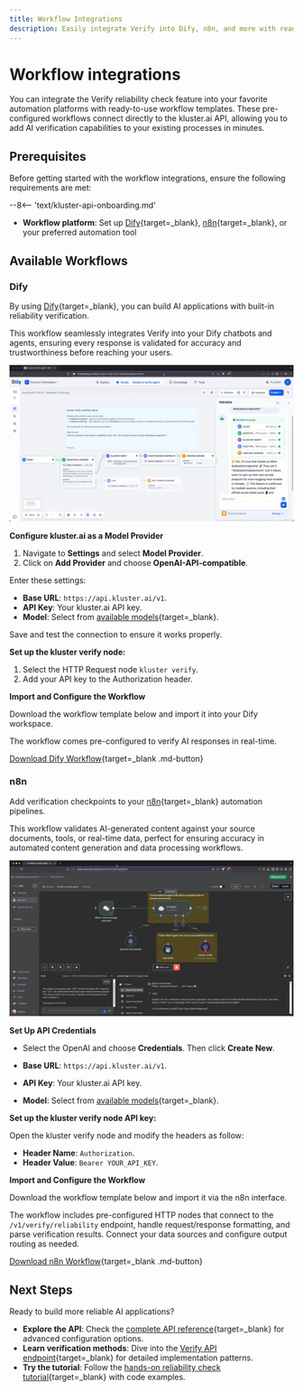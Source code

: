 ```yaml
---
title: Workflow Integrations
description: Easily integrate Verify into Dify, n8n, and more with ready-made workflows to automate AI response validation via API in minutes.
---
```


# Workflow integrations

You can integrate the Verify reliability check feature into your favorite automation platforms with ready-to-use workflow templates. These pre-configured workflows connect directly to the kluster.ai API, allowing you to add AI verification capabilities to your existing processes in minutes.

## Prerequisites

Before getting started with the workflow integrations, ensure the following requirements are met:

--8<-- 'text/kluster-api-onboarding.md'
- **Workflow platform**: Set up [Dify](https://dify.ai/){target=\_blank}, [n8n](https://n8n.io/){target=\_blank}, or your preferred automation tool

## Available Workflows

### Dify

By using [Dify](https://dify.ai/){target=\_blank}, you can build AI applications with built-in reliability verification. 

This workflow seamlessly integrates Verify into your Dify chatbots and agents, ensuring every response is validated for accuracy and trustworthiness before reaching your users.

![Dify workflow for kluster verify](/images/get-started/verify/dify_workflow.webp)

**Configure kluster.ai as a Model Provider** 

1. Navigate to **Settings** and select **Model Provider**.
2. Click on **Add Provider** and choose **OpenAI-API-compatible**.

Enter these settings:

- **Base URL**: `https://api.kluster.ai/v1`.
- **API Key**: Your kluster.ai API key.
- **Model**: Select from [available models](https://platform.kluster.ai/models){target=\_blank}.

Save and test the connection to ensure it works properly.

**Set up the kluster verify node:**

1. Select the HTTP Request node `kluster verify`.
2. Add your API key to the Authorization header.

**Import and Configure the Workflow** 

Download the workflow template below and import it into your Dify workspace. 

The workflow comes pre-configured to verify AI responses in real-time.

[Download Dify Workflow](workflows/dify_workflow.yml){target=\_blank .md-button}

### n8n

Add verification checkpoints to your [n8n](https://n8n.io/){target=\_blank} automation pipelines.

This workflow validates AI-generated content against your source documents, tools, or real-time data, perfect for ensuring accuracy in automated content generation and data processing workflows.

![n8n workflow for kluster verify](/images/get-started/verify/n8n_workflow.webp)

**Set Up API Credentials**

- Select the OpenAI and choose **Credentials**. Then click **Create New**.

- **Base URL**: `https://api.kluster.ai/v1`.
- **API Key**: Your kluster.ai API key.
- **Model**: Select from [available models](https://platform.kluster.ai/models){target=\_blank}.

**Set up the kluster verify node API key:**

Open the kluster verify node and modify the headers as follow:

- **Header Name**: `Authorization`.
- **Header Value**: `Bearer YOUR_API_KEY`.


**Import and Configure the Workflow** 

Download the workflow template below and import it via the n8n interface. 

The workflow includes pre-configured HTTP nodes that connect to the `/v1/verify/reliability` endpoint, handle request/response formatting, and parse verification results. Connect your data sources and configure output routing as needed.

[Download n8n Workflow](workflows/n8n_workflow.json){target=\_blank .md-button}

## Next Steps

Ready to build more reliable AI applications?

- **Explore the API**: Check the [complete API reference](/api-reference/reference/#/http/api-endpoints/realtime/v1-verify-reliability-post){target=\_blank} for advanced configuration options.
- **Learn verification methods**: Dive into the [Verify API endpoint](/get-started/verify/reliability/verify-api/){target=\_blank} for detailed implementation patterns.
- **Try the tutorial**: Follow the [hands-on reliability check tutorial](/tutorials/klusterai-api/reliability-check/){target=\_blank} with code examples.